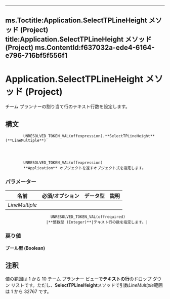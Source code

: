 

---
ms.Toctitle:Application.SelectTPLineHeight メソッド (Project)
title:Application.SelectTPLineHeight メソッド (Project)
ms.ContentId:f637032a-ede4-6164-e796-716bf5f556f1
---
# Application.SelectTPLineHeight メソッド (Project)




チーム プランナーの割り当て行のテキスト行数を設定します。

## 構文

            UNRESOLVED_TOKEN_VAL(offexpression).**SelectTPLineHeight**(**LineMultiple**)




            UNRESOLVED_TOKEN_VAL(offexpression)
            **Application** オブジェクトを返すオブジェクト式を指定します。

### パラメーター

|**名前**|**必須/オプション**|**データ型**|**説明**|
|---|---|---|---|
|*LineMultiple*|
                        UNRESOLVED_TOKEN_VAL(offrequired)
                      |**整数型 (Integer)**|テキスト行の数を指定します。|



### 戻り値
**ブール型 (Boolean)**





## 注釈
値の範囲は 1 から 10 チーム プランナー ビューで**テキストの行**のドロップ ダウン リストです。ただし、**SelectTPLineHeight**メソッドで引数*LineMultiple*範囲は 1 から 32767 です。




